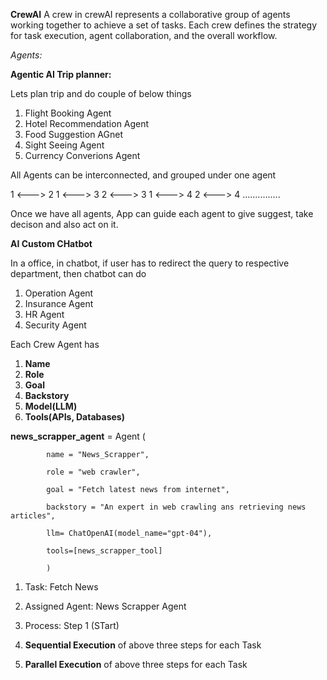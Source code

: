 

**CrewAI**
A crew in crewAI represents a collaborative group of agents working together to achieve a set of tasks. Each crew defines the strategy for task execution, agent collaboration, and the overall workflow.

*Agents:*

**Agentic AI Trip  planner:**

Lets plan trip and do couple of below things
1) Flight Booking Agent
2) Hotel Recommendation Agent
3) Food Suggestion AGnet
4) Sight Seeing Agent
5) Currency Converions Agent

All Agents can be interconnected, and grouped under one agent


1 <---> 2
1 <---> 3
2 <---> 3
1 <---> 4
2 <---> 4 ...............


Once we have all agents, App can guide each agent to give suggest, take decison and also act on it.


**AI Custom CHatbot**

In a office, in chatbot, if user has to redirect the query to respective department, then chatbot can do

1) Operation Agent
2) Insurance Agent
3) HR Agent
4) Security Agent


Each Crew Agent has
1) **Name**
2) **Role**
3) **Goal**
4) **Backstory**
5) **Model(LLM)**
6) **Tools(APIs, Databases)**


**news_scrapper_agent** = Agent (
            
            name = "News_Scrapper",
            
            role = "web crawler",
            
            goal = "Fetch latest news from internet",
            
            backstory = "An expert in web crawling ans retrieving news articles",
            
            llm= ChatOpenAI(model_name="gpt-04"),
            
            tools=[news_scrapper_tool]
            
            )







1) Task: Fetch News
2) Assigned Agent: News Scrapper Agent
3) Process:  Step 1 (STart)



1) **Sequential Execution** of above three steps for each Task
2) **Parallel Execution** of above three steps for each Task





